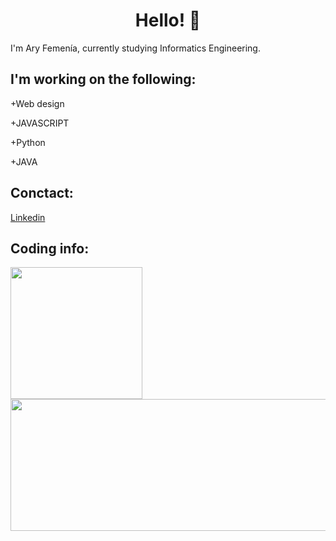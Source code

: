 <h1 align="center"> Hello! 👋</h1>

I'm Ary Femenía, currently studying Informatics Engineering.

## I'm working on the following:
+Web design

+JAVASCRIPT

+Python

+JAVA

<!--
**ary8855/ary8855** is a ✨ _special_ ✨ repository because its `README.md` (this file) appears on your GitHub profile.

Here are some ideas to get you started:

- 🔭 I’m currently working on ...
- 🌱 I’m currently learning ...
- 👯 I’m looking to collaborate on ...
- 🤔 I’m looking for help with ...
- 💬 Ask me about ...
- 📫 How to reach me: ...
- ⚡ Fun fact: ...
-->

## Conctact:
[Linkedin](https://www.linkedin.com/in/aryfemenia/)

## Coding info:
<a href="https://github.com/ary8855/ary8855">
  <img align="center" src="https://github-readme-stats.vercel.app/api/top-langs/?username=ary8855&tex&title_color=ffffff&text_color=c9cacc&icon_color=2bbc8a&bg_color=1d1f21&langs_count=3" height="211px"/>
</a>
 <a href="https://github.com/anuraghazra/github-readme-stats" >
  <img align="center" src="https://github-readme-stats.vercel.app/api?username=ary8855&tex&title_color=ffffff&text_color=c9cacc&icon_color=2bbc8a&bg_color=1d1f21&langs_count=3" height="211px" width="540"/>
</a>
</br>
</br>
